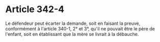 # Article 342-4

Le défendeur peut écarter la demande, soit en faisant la preuve, conformément à l'article 340-1, 2° et 3°, qu'il ne pouvait être le père de l'enfant, soit en établissant que la mère se livrait à la débauche.
